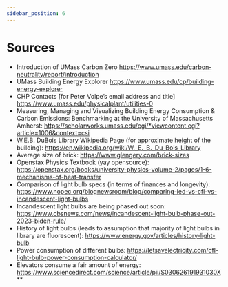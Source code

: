 ```yaml
---
sidebar_position: 6
---
```


# Sources

* Introduction of UMass Carbon Zero https://www.umass.edu/carbon-neutrality/report/introduction 
* UMass Building Energy Explorer https://www.umass.edu/cp/building-energy-explorer 
* CHP Contacts [for Peter Volpe’s email address and title] https://www.umass.edu/physicalplant/utilities-0 
* Measuring, Managing and Visualizing Building Energy Consumption & Carbon Emissions: Benchmarking at the University of Massachusetts Amherst: https://scholarworks.umass.edu/cgi/*viewcontent.cgi?article=1006&context=csi
* W.E.B. DuBois Library Wikipedia Page (for approximate height of the building): https://en.wikipedia.org/wiki/W._E._B._Du_Bois_Library
* Average size of brick: https://www.glengery.com/brick-sizes 
* Openstax Physics Textbook (yay opensource): https://openstax.org/books/university-physics-volume-2/pages/1-6-mechanisms-of-heat-transfer
* Comparison of light bulb specs (in terms of finances and longevity): https://www.nopec.org/blognewsroom/blog/comparing-led-vs-cfl-vs-incandescent-light-bulbs
* Incandescent light bulbs are being phased out soon: https://www.cbsnews.com/news/incandescent-light-bulb-phase-out-2023-biden-rule/
* History of light bulbs (leads to assumption that majority of light bulbs in library are fluorescent): https://www.energy.gov/articles/history-light-bulb
* Power consumption of different bulbs: https://letsavelectricity.com/cfl-light-bulb-power-consumption-calculator/
* Elevators consume a fair amount of energy: https://www.sciencedirect.com/science/article/pii/S030626191931030X**

<!-- They also state that the purpose of the Carbon Mitigation Taskforce (CMTF) is to “[commit] to carbon neutrality of its energy system before 2050” to lead by example, and because it is crucial to the goal of the Commonwealth as a whole. They state that this plan is imperative because UMass Amherst is the “largest emitter of carbon dioxide of all state agencies”, and without UMass making strides in decarbonization, the state “will not meet [its] decarbonization goal”.

In partnership with the Physical Plant, the Building Energy Dashboard was designed to provide interactive information about the energy consumption of buildings on campus.

In the 2015 fiscal year, the W.E.B DuBois library consumed 4,618,142 KWh of electricity and 13,752,744 pounds of steam, with the electricity consumption corresponding to 3,001,792 pounds of carbon dioxide emissions and steam corresponding to 2,337,967 pounds of carbon dioxide emissions

As such, this study’s motivation is to analyze the carbon dioxide emissions that can be attributed to current heating infrastructure having uneven heating distribution in the library and lighting-related electricity consumption, which relates to renewable energy in that characterizing the faults of our current infrastructure will facilitate plans for the new infrastructure proposed by UMass Carbon Zero. -->
